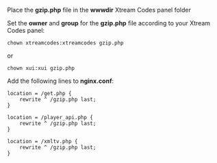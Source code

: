 
Place the **gzip.php** file in the **wwwdir** Xtream Codes panel folder


Set the **owner** and **group** for the **gzip.php** file according to your Xtream Codes panel:

	chown xtreamcodes:xtreamcodes gzip.php
or

	chown xui:xui gzip.php

Add the following lines to **nginx.conf**:

    location = /get.php {
    	rewrite ^ /gzip.php last;
    }
    
    location = /player_api.php {
    	rewrite ^ /gzip.php last;
    }
    
    location = /xmltv.php {
    	rewrite ^ /gzip.php last;
    }

